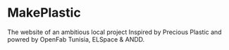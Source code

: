 # MakePlastic
The website of an ambitious local project Inspired by Precious Plastic and powred by OpenFab Tunisia, ELSpace &amp; ANDD.
